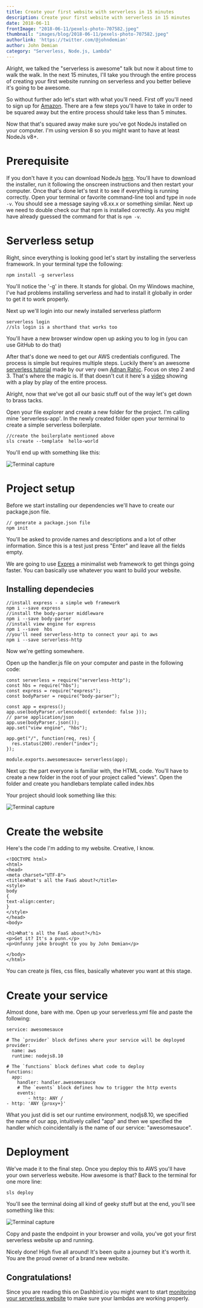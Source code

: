 ```yaml
---
title: Create your first website with serverless in 15 minutes
description: Create your first website with serverless in 15 minutes
date: 2018-06-11
frontImage: "2018-06-11/pexels-photo-707582.jpeg"
thumbnail: "images/blog/2018-06-11/pexels-photo-707582.jpeg"
authorlink: 'https://twitter.com/@johndemian'
author: John Demian
category: "Serverless, Node.js, Lambda"
---
```


Alright, we talked the "serverless is awesome" talk but now it about time to walk the walk. In the next 15 minutes, I'll take you through the entire process of creating your first website running on serverless and you better believe it's going to be awesome.

So without further ado let's start with what you'll need. First off you'll need to sign up for [Amazon](https://portal.aws.amazon.com/billing/signup?type=enterprise#/start). There are a few steps you'll have to take in order to be squared away but the entire process should take less than 5 minutes.

Now that that's squared away make sure you've got NodeJs installed on your computer. I'm using version 8 so you might want to have at least NodeJs v8+. 


# Prerequisite #

If you don't have it you can download NodeJs [here](https://nodejs.org/en/). You'll have to download the installer, run it following the onscreen instructions and then restart your computer. Once that's done let's test it to see if everything is running correctly. Open your terminal or favorite command-line tool and type in `node -v`. You should see a message saying v8.xx.x or something similar. Next up we need to double check our that npm is installed correctly. As you might have already guessed the command for that is `npm -v`. 

# Serverless setup #

Right, since everything is looking good let's start by installing the serverless framework. In your terminal type the following:

```
npm install -g serverless
```

You'll notice the '-g' in there. It stands for global. On my Windows machine, I've had problems installing serverless and had to install it globally in order to get it to work properly. 

Next up we'll login into our newly installed serverless platform

```
serverless login
//sls login is a shorthand that works too
```

You'll have a new browser window open up asking you to log in (you can use GitHub to do that)

After that's done we need to get our AWS credentials configured. The process is simple but requires multiple steps. Luckily there's an awesome [serverless tutorial](https://hackernoon.com/a-crash-course-on-serverless-with-node-js-632b37d58b44) made by our very own [Adnan Rahic](https://twitter.com/adnanrahic). Focus on step 2 and 3. That's where the magic is. If that doesn't cut it here's a [video](https://www.youtube.com/watch?v=tgb_MRVylWw) showing with a play by play of the entire process.

Alright, now that we've got all our basic stuff out of the way let's get down to brass tacks.

Open your file explorer and create a new folder for the project. I'm calling mine 'serverless-app'. In the newly created folder open your terminal to create a simple serverless boilerplate.


```
//create the boilerplate mentioned above
sls create --template  hello-world

```
You'll end up with something like this:

![Terminal capture](/images/blog/2018-06-11/vTuYxVp.png "Serverless boilerplate")


# Project setup #

Before we start installing our dependencies we'll have to create our package.json file.


```
// generate a package.json file
npm init
```

You'll be asked to provide names and descriptions and a lot of other information. Since this is a test just press "Enter" and leave all the fields empty.


We are going to use [Expres](https://expressjs.com/) a minimalist web framework to get things going faster. You can basically use whatever you want to build your website. 

## Installing dependecies ##
```
//install express - a simple web framework
npm i --save express
//install the body-parser middleware
npm i --save body-parser
//install view engine for express
npm i --save  hbs
//you'll need serverless-http to connect your api to aws
npm i --save serverless-http
```

Now we're getting somewhere.

Open up the handler.js file on your computer and paste in the following code:


```
const serverless = require("serverless-http");
const hbs = require("hbs");
const express = require("express");
const bodyParser = require("body-parser");

const app = express();
app.use(bodyParser.urlencoded({ extended: false }));
// parse application/json
app.use(bodyParser.json());
app.set("view engine", "hbs");

app.get("/", function(req, res) {
  res.status(200).render("index");
});

module.exports.awesomesauce= serverless(app);
```

Next up: the part everyone is familiar with, the HTML code. You'll have to create a new folder in the root of your project called "views". Open the folder and create you handlebars template called index.hbs

Your project should look something like this:

![Terminal capture](/images/blog/2018-06-11/KCjjPfZ.png "Handlebars file")

# Create the website #

Here's the code I'm adding to my website. Creative, I know.

```
<!DOCTYPE html>
<html>
<head>
<meta charset="UTF-8">
<title>What's all the FaaS about?</title>
<style>
body
{
text-align:center;
}
</style>
</head>
<body>

<h1>What's all the FaaS about?</h1>
<p>Get it? It's a punn.</p>
<p>Unfunny joke brought to you by John Demian</p>

</body>
</html>

```
You can create js files, css files, basically whatever you want at this stage. 

# Create your service #

Almost done, bare with me. Open up your serverless.yml file and paste the following:

```
service: awesomesauce

# The `provider` block defines where your service will be deployed
provider:
  name: aws
  runtime: nodejs8.10

# The `functions` block defines what code to deploy
functions:
  app:
    handler: handler.awesomesauce
    # The `events` block defines how to trigger the http events
    events:
        - http: ANY /
- http: 'ANY {proxy+}'
```

What you just did is set our runtime environment, nodjs8.10, we specified the name of our app, intuitively called "app" and then we specified the handler which coincidentally is the name of our service: "awesomesauce".

# Deployment #

We've made it to the final step. Once you deploy this to AWS you'll have your own serverless website. How awesome is that? Back to the terminal for one more line:

```
sls deploy
```

You'll see the terminal doing all kind of geeky stuff but at the end, you'll see something like this:


![Terminal capture](/images/blog/2018-06-11/I6ZqTbL.png "Serverless website")

Copy and paste the endpoint in your browser and voila, you've got your first serverless website up and running.


Nicely done! High five all around! It's been quite a journey but it's worth it. You are the proud owner of a brand new website.

## Congratulations! ##

Since you are reading this on Dashbird.io you might want to start [monitoring your serverless website](https://dashbird.io/monitor-aws-lambda/) to make sure your lambdas are working properly.

